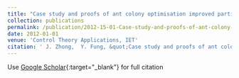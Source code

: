 ```yaml
---
title: "Case study and proofs of ant colony optimisation improved particle filter algorithm"
collection: publications
permalink: /publication/2012-15-01-Case-study-and-proofs-of-ant-colony-optimisation-improved-particle-filter-algorithm
date: 2012-01-01
venue: 'Control Theory Applications, IET'
citation: ' J. Zhong,  Y. Fung, &quot;Case study and proofs of ant colony optimisation improved particle filter algorithm.&quot; Control Theory Applications, IET, 2012.'
---
```

Use [Google Scholar](https://scholar.google.com/scholar?q=Case+study+and+proofs+of+ant+colony+optimisation+improved+particle+filter+algorithm){:target="_blank"} for full citation